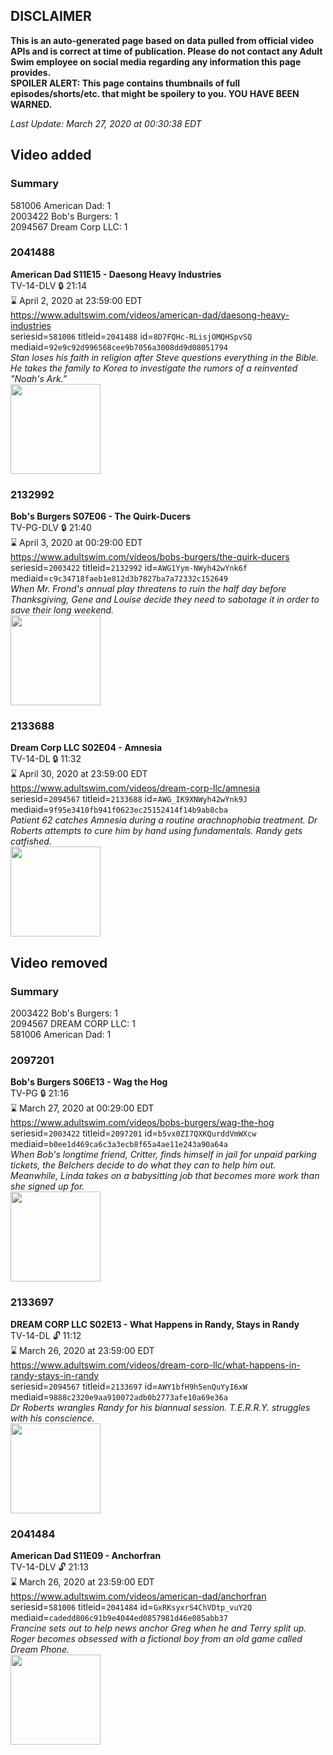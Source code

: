 ## DISCLAIMER
**This is an auto-generated page based on data pulled from official video APIs and is correct at time of publication. Please do not contact any Adult Swim employee on social media regarding any information this page provides.**  
**SPOILER ALERT: This page contains thumbnails of full episodes/shorts/etc. that might be spoilery to you. YOU HAVE BEEN WARNED.**  

_Last Update: March 27, 2020 at 00:30:38 EDT_
## Video added
### Summary
581006 American Dad: 1  
2003422 Bob's Burgers: 1  
2094567 Dream Corp LLC: 1  
### 2041488
**American Dad S11E15 - Daesong Heavy Industries**  
TV-14-DLV 🔒 21:14  
⌛ April 2, 2020 at 23:59:00 EDT  
https://www.adultswim.com/videos/american-dad/daesong-heavy-industries  
seriesid=`581006` titleid=`2041488` id=`8D7FQHc-RLisjOMQHSpvSQ` mediaid=`92e9c92d996568cee9b7056a3008dd9d08051794`  
_Stan loses his faith in religion after Steve questions everything in the Bible. He takes the family to Korea to investigate the rumors of a reinvented "Noah's Ark."_  
<a href="https://i.cdn.turner.com/adultswim/big/image-upload/thumbnails/thumb-2_image-15200190482404.jpg"><img src="https://i.cdn.turner.com/adultswim/big/image-upload/thumbnails/thumb-2_image-15200190482404.jpg" height="144px" /></a>
### 2132992
**Bob's Burgers S07E06 - The Quirk-Ducers**  
TV-PG-DLV 🔒 21:40  
⌛ April 3, 2020 at 00:29:00 EDT  
https://www.adultswim.com/videos/bobs-burgers/the-quirk-ducers  
seriesid=`2003422` titleid=`2132992` id=`AWG1Yym-NWyh42wYnk6f` mediaid=`c9c34718faeb1e812d3b7827ba7a72332c152649`  
_When Mr. Frond's annual play threatens to ruin the half day before Thanksgiving, Gene and Louise decide they need to sabotage it in order to save their long weekend._  
<a href="https://i.cdn.turner.com/adultswim/big/image-upload/thumbnails/thumb-2_image-15198454863205.jpg"><img src="https://i.cdn.turner.com/adultswim/big/image-upload/thumbnails/thumb-2_image-15198454863205.jpg" height="144px" /></a>
### 2133688
**Dream Corp LLC S02E04 - Amnesia**  
TV-14-DL 🔒 11:32  
⌛ April 30, 2020 at 23:59:00 EDT  
https://www.adultswim.com/videos/dream-corp-llc/amnesia  
seriesid=`2094567` titleid=`2133688` id=`AWG_IK9XNWyh42wYnk9J` mediaid=`9f95e3410fb941f0623ec25152414f14b9ab8cba`  
_Patient 62 catches Amnesia during a routine arachnophobia treatment. Dr Roberts attempts to cure him by hand using fundamentals. Randy gets catfished._  
<a href="https://media.cdn.adultswim.com/uploads/20200304/thumbnails/2_20341036549-dreamcorpllc_204_air_cid-3N6HG.jpg"><img src="https://media.cdn.adultswim.com/uploads/20200304/thumbnails/2_20341036549-dreamcorpllc_204_air_cid-3N6HG.jpg" height="144px" /></a>
## Video removed
### Summary
2003422 Bob's Burgers: 1  
2094567 DREAM CORP LLC: 1  
581006 American Dad: 1  
### 2097201
**Bob's Burgers S06E13 - Wag the Hog**  
TV-PG 🔒 21:16  
⌛ March 27, 2020 at 00:29:00 EDT  
https://www.adultswim.com/videos/bobs-burgers/wag-the-hog  
seriesid=`2003422` titleid=`2097201` id=`b5vx0ZI7QXKQurddVmWXcw` mediaid=`b0ee1d469ca6c3a3ecb8f65a4ae11e243a90a64a`  
_When Bob's longtime friend, Critter, finds himself in jail for unpaid parking tickets, the Belchers decide to do what they can to help him out. Meanwhile, Linda takes on a babysitting job that becomes more work than she signed up for._  
<a href="https://i.cdn.turner.com/adultswim/big/video/wag-the-hog/bobsburgers_522_air_cid-2X478.jpg"><img src="https://i.cdn.turner.com/adultswim/big/video/wag-the-hog/bobsburgers_522_air_cid-2X478.jpg" height="144px" /></a>
### 2133697
**DREAM CORP LLC S02E13 - What Happens in Randy, Stays in Randy**  
TV-14-DL 🔓 11:12  
⌛ March 26, 2020 at 23:59:00 EDT  
https://www.adultswim.com/videos/dream-corp-llc/what-happens-in-randy-stays-in-randy  
seriesid=`2094567` titleid=`2133697` id=`AWY1bfH9h5enQuYyI6xW` mediaid=`9888c2320e9aa910072adb0b2773afe10a69e36a`  
_Dr Roberts wrangles Randy for his biannual session. T.E.R.R.Y. struggles with his conscience._  
<a href="https://media.cdn.adultswim.com/uploads/20200304/thumbnails/2_20341420594-dreamcorpllc_213_air_cid-3P0XK.jpg"><img src="https://media.cdn.adultswim.com/uploads/20200304/thumbnails/2_20341420594-dreamcorpllc_213_air_cid-3P0XK.jpg" height="144px" /></a>
### 2041484
**American Dad S11E09 - Anchorfran**  
TV-14-DLV 🔓 21:13  
⌛ March 26, 2020 at 23:59:00 EDT  
https://www.adultswim.com/videos/american-dad/anchorfran  
seriesid=`581006` titleid=`2041484` id=`GxRKsyxrS4ChVDtp_vuY2Q` mediaid=`cadedd806c91b9e4044ed0857981d46e085abb37`  
_Francine sets out to help news anchor Greg when he and Terry split up. Roger becomes obsessed with a fictional boy from an old game called Dream Phone._  
<a href="https://i.cdn.turner.com/adultswim/big/image-upload/thumbnails/thumb-2_image-15200205325857.jpg"><img src="https://i.cdn.turner.com/adultswim/big/image-upload/thumbnails/thumb-2_image-15200205325857.jpg" height="144px" /></a>
